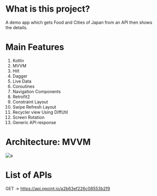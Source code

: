 
# What is this project?
A demo app which gets Food and Cities of Japan from an API then shows the details.
# Main Features
1. Kotlin
2. MVVM
3. Hilt
4. Dagger
5. Live Data
6. Coroutines
7. Navigation Components
10. Retrofit2
11. Constraint Layout
12. Swipe Refresh Layout
13. Recycler view Using DiffUtil
14. Screen Rotation
15. Generic API response
# Architecture: MVVM
![a](https://user-images.githubusercontent.com/8142223/128475126-08940086-b459-4486-b8eb-2f95932a7260.png)

# List of APIs
GET -> https://api.npoint.io/a2b63ef226c08553b2f9

